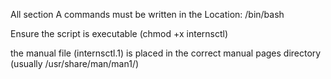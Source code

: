 All section A commands must be written in the Location: /bin/bash

Ensure the script is executable (chmod +x internsctl) 

the manual file (internsctl.1) is placed in the correct manual pages directory (usually /usr/share/man/man1/)
